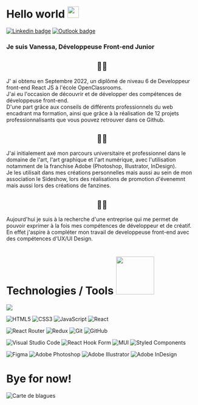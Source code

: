 # Hello world <img src="https://media.giphy.com/media/hvRJCLFzcasrR4ia7z/giphy.gif" width="30">

 [![Linkedin badge](https://img.shields.io/badge/Vanessa_Macedo_Pinto-0aa183?style=for-the-badge&logo=linkedin&logoColor=white&link=https://www.linkedin.com/in/vanessa-macedo-pinto-devjunior/)](https://www.linkedin.com/in/vanessa-macedo-pinto-devjunior/)
  [![Outlook badge](https://img.shields.io/badge/Contact_Me-069c49?style=for-the-badge&logo=microsoft-outlook&logoColor=white)](mailto:vanessa.MP@outlook.fr)
  
 ### Je suis Vanessa, Développeuse Front-end Junior  
  
## <div align="center"> :woman_student:  </div> 
J' ai obtenu en Septembre 2022, un diplômé de niveau 6 de Developpeur front-end React JS à l'école OpenClassrooms.</br>
J'ai eu l'occasion de découvrir et de développer des compétences de développeuse front-end.</br>
D'une part grâce aux conseils de différents professionnels du web encadrant ma formation, 
ainsi que grâce à la réalisation de 12 projets professionnalisants que vous pouvez retrouver dans ce Github.

## <div align="center"> :woman_artist: </div> 
J'ai initialement axé mon parcours universitaire et professionnel dans le domaine de l'art, l'art graphique et l'art numérique, 
avec l'utilisation notamment de la franchise Adobe (Photoshop, Illustrator, InDesign).</br>
Je les utilisait dans mes créations personnelles mais aussi au sein de mon association le Sideshow, lors des réalisations de promotion 
d'évenemnt mais aussi lors des créations de fanzines.

## <div align="center"> :woman_technologist: </div> 
Aujourd'hui je suis à la recherche d'une entreprise qui me permet de pouvoir exprimer à la fois mes compétences de développeur et de créatif.</br>
En effet j'aspire à compléter mon travail de developpeuse front-end avec des compétences d'UX/UI Design.
  
  # Technologies / Tools  <img src="https://media.giphy.com/media/RkEG01rynPMw9Dgm2C/giphy.gif" width="100">
  
  <img src="https://github-readme-stats.vercel.app/api/top-langs/?username=VanesMP&layout=compact&theme=gotham&bg_color=f5f7f5">
  
  ![HTML5](https://img.shields.io/badge/html5-%23E34F26.svg?style=for-the-badge&logo=html5&logoColor=white&color=384a45)
  ![CSS3](https://img.shields.io/badge/css3-%231572B6.svg?style=for-the-badge&logo=css3&logoColor=white&color=4d756a)
  ![JavaScript](https://img.shields.io/badge/javascript-%23323330.svg?style=for-the-badge&logo=javascript&logoColor=%23F7DF1E&color=5a9c8a)
  ![React](https://img.shields.io/badge/React-%2320232a.svg?style=for-the-badge&logo=react&logoColor=%2361DAFB&color=67c7ad) </br>
  
  ![React Router](https://img.shields.io/badge/React_Router-CA4245?style=for-the-badge&logo=react-router&logoColor=white&color=384a45)
  ![Redux](https://img.shields.io/badge/Redux_Toolkit-%23593d88.svg?style=for-the-badge&logo=redux&logoColor=white&color=4d756a)
  ![Git](https://img.shields.io/badge/git-%23F05033.svg?style=for-the-badge&logo=git&logoColor=white&color=5a9c8a)
  ![GitHub](https://img.shields.io/badge/github-%23121011.svg?style=for-the-badge&logo=github&logoColor=white&color=67c7ad) </br>
  
  ![Visual Studio Code](https://img.shields.io/badge/Visual%20Studio%20Code-0078d7.svg?style=for-the-badge&logo=visual-studio-code&logoColor=white&color=384a45) 
  ![React Hook Form](https://img.shields.io/badge/React%20Hook%20Form-%23EC5990.svg?style=for-the-badge&logo=reacthookform&logoColor=white&color=4d756a)
  ![MUI](https://img.shields.io/badge/MUI-%230081CB.svg?style=for-the-badge&logo=mui&logoColor=white&color=5a9c8a)
  ![Styled Components](https://img.shields.io/badge/styled--components-DB7093?style=for-the-badge&logo=styled-components&logoColor=white&color=67c7ad) </br>
  
  ![Figma](https://img.shields.io/badge/Figma-23F24E1E.svg?style=for-the-badge&logo=figma&logoColor=white&color=384a45)
  ![Adobe Photoshop](https://img.shields.io/badge/adobe%20photoshop-%2331A8FF.svg?style=for-the-badge&logo=adobe%20photoshop&logoColor=white&color=4d756a)
  ![Adobe Illustrator](https://img.shields.io/badge/adobe%20illustrator-%23FF9A00.svg?style=for-the-badge&logo=adobe%20illustrator&logoColor=white&color=5a9c8a)
  ![Adobe InDesign](https://img.shields.io/badge/Adobe%20InDesign-49021F?style=for-the-badge&logo=adobeindesign&logoColor=white&color=67c7ad)
 
 
  # Bye for now! 
  
  ![Carte de blagues](https://readme-jokes.vercel.app/api)
  
  
  

<!--
**VanesMP/VanesMP** is a ✨ _special_ ✨ repository because its `README.md` (this file) appears on your GitHub profile.

Here are some ideas to get you started:

- 🔭 I’m currently working on ...
- 🌱 I’m currently learning ...
- 👯 I’m looking to collaborate on ...
- 🤔 I’m looking for help with ...
- 💬 Ask me about ...
- 📫 How to reach me: ...
- 😄 Pronouns: ...
- ⚡ Fun fact: ...
-->


